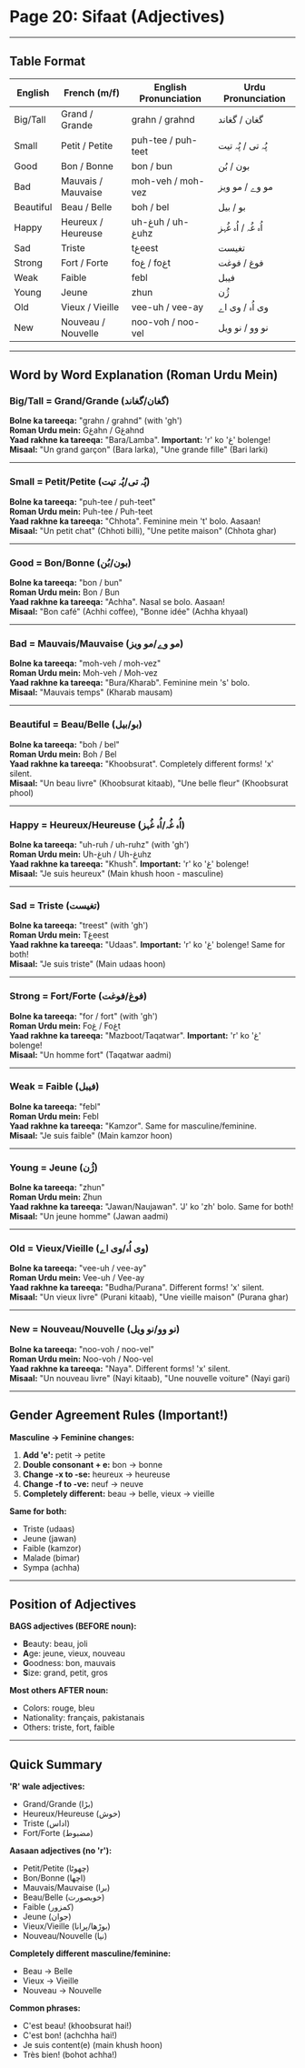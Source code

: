 # Page 20: Sifaat (Adjectives)

---

## Table Format

| **English** | **French (m/f)** | **English Pronunciation** | **Urdu Pronunciation** |
|-------------|-----------------|---------------------------|--------------------------|
| Big/Tall | Grand / Grande | grahn / grahnd | گغان / گغاند |
| Small | Petit / Petite | puh-tee / puh-teet | پُہ تی / پُہ تیت |
| Good | Bon / Bonne | bon / bun | بون / بُن |
| Bad | Mauvais / Mauvaise | moh-veh / moh-vez | مو وے / مو ویز |
| Beautiful | Beau / Belle | boh / bel | بو / بیل |
| Happy | Heureux / Heureuse | uh-غuh / uh-غuhz | اُہ غُہ / اُہ غُہز |
| Sad | Triste | tغeest | تغیست |
| Strong | Fort / Forte | foغ / foغt | فوغ / فوغت |
| Weak | Faible | febl | فیبل |
| Young | Jeune | zhun | ژُن |
| Old | Vieux / Vieille | vee-uh / vee-ay | وی اُہ / وی اے |
| New | Nouveau / Nouvelle | noo-voh / noo-vel | نو وو / نو ویل |

---

## Word by Word Explanation (Roman Urdu Mein)

### Big/Tall = Grand/Grande (گغان/گغاند)

**Bolne ka tareeqa:** "grahn / grahnd" (with 'gh')  
**Roman Urdu mein:** Gغahn / Gغahnd  
**Yaad rakhne ka tareeqa:** "Bara/Lamba". **Important:** 'r' ko 'غ' bolenge!  
**Misaal:** "Un grand garçon" (Bara larka), "Une grande fille" (Bari larki)

---

### Small = Petit/Petite (پُہ تی/پُہ تیت)

**Bolne ka tareeqa:** "puh-tee / puh-teet"  
**Roman Urdu mein:** Puh-tee / Puh-teet  
**Yaad rakhne ka tareeqa:** "Chhota". Feminine mein 't' bolo. Aasaan!  
**Misaal:** "Un petit chat" (Chhoti billi), "Une petite maison" (Chhota ghar)

---

### Good = Bon/Bonne (بون/بُن)

**Bolne ka tareeqa:** "bon / bun"  
**Roman Urdu mein:** Bon / Bun  
**Yaad rakhne ka tareeqa:** "Achha". Nasal se bolo. Aasaan!  
**Misaal:** "Bon café" (Achhi coffee), "Bonne idée" (Achha khyaal)

---

### Bad = Mauvais/Mauvaise (مو وے/مو ویز)

**Bolne ka tareeqa:** "moh-veh / moh-vez"  
**Roman Urdu mein:** Moh-veh / Moh-vez  
**Yaad rakhne ka tareeqa:** "Bura/Kharab". Feminine mein 's' bolo.  
**Misaal:** "Mauvais temps" (Kharab mausam)

---

### Beautiful = Beau/Belle (بو/بیل)

**Bolne ka tareeqa:** "boh / bel"  
**Roman Urdu mein:** Boh / Bel  
**Yaad rakhne ka tareeqa:** "Khoobsurat". Completely different forms! 'x' silent.  
**Misaal:** "Un beau livre" (Khoobsurat kitaab), "Une belle fleur" (Khoobsurat phool)

---

### Happy = Heureux/Heureuse (اُہ غُہ/اُہ غُہز)

**Bolne ka tareeqa:** "uh-ruh / uh-ruhz" (with 'gh')  
**Roman Urdu mein:** Uh-غuh / Uh-غuhz  
**Yaad rakhne ka tareeqa:** "Khush". **Important:** 'r' ko 'غ' bolenge!  
**Misaal:** "Je suis heureux" (Main khush hoon - masculine)

---

### Sad = Triste (تغیست)

**Bolne ka tareeqa:** "treest" (with 'gh')  
**Roman Urdu mein:** Tغeest  
**Yaad rakhne ka tareeqa:** "Udaas". **Important:** 'r' ko 'غ' bolenge! Same for both!  
**Misaal:** "Je suis triste" (Main udaas hoon)

---

### Strong = Fort/Forte (فوغ/فوغت)

**Bolne ka tareeqa:** "for / fort" (with 'gh')  
**Roman Urdu mein:** Foغ / Foغt  
**Yaad rakhne ka tareeqa:** "Mazboot/Taqatwar". **Important:** 'r' ko 'غ' bolenge!  
**Misaal:** "Un homme fort" (Taqatwar aadmi)

---

### Weak = Faible (فیبل)

**Bolne ka tareeqa:** "febl"  
**Roman Urdu mein:** Febl  
**Yaad rakhne ka tareeqa:** "Kamzor". Same for masculine/feminine.  
**Misaal:** "Je suis faible" (Main kamzor hoon)

---

### Young = Jeune (ژُن)

**Bolne ka tareeqa:** "zhun"  
**Roman Urdu mein:** Zhun  
**Yaad rakhne ka tareeqa:** "Jawan/Naujawan". 'J' ko 'zh' bolo. Same for both!  
**Misaal:** "Un jeune homme" (Jawan aadmi)

---

### Old = Vieux/Vieille (وی اُہ/وی اے)

**Bolne ka tareeqa:** "vee-uh / vee-ay"  
**Roman Urdu mein:** Vee-uh / Vee-ay  
**Yaad rakhne ka tareeqa:** "Budha/Purana". Different forms! 'x' silent.  
**Misaal:** "Un vieux livre" (Purani kitaab), "Une vieille maison" (Purana ghar)

---

### New = Nouveau/Nouvelle (نو وو/نو ویل)

**Bolne ka tareeqa:** "noo-voh / noo-vel"  
**Roman Urdu mein:** Noo-voh / Noo-vel  
**Yaad rakhne ka tareeqa:** "Naya". Different forms! 'x' silent.  
**Misaal:** "Un nouveau livre" (Nayi kitaab), "Une nouvelle voiture" (Nayi gari)

---

## Gender Agreement Rules (Important!)

**Masculine → Feminine changes:**

1. **Add 'e':** petit → petite
2. **Double consonant + e:** bon → bonne
3. **Change -x to -se:** heureux → heureuse
4. **Change -f to -ve:** neuf → neuve
5. **Completely different:** beau → belle, vieux → vieille

**Same for both:**
- Triste (udaas)
- Jeune (jawan)
- Faible (kamzor)
- Malade (bimar)
- Sympa (achha)

---

## Position of Adjectives

**BAGS adjectives (BEFORE noun):**
- **B**eauty: beau, joli
- **A**ge: jeune, vieux, nouveau
- **G**oodness: bon, mauvais
- **S**ize: grand, petit, gros

**Most others AFTER noun:**
- Colors: rouge, bleu
- Nationality: français, pakistanais
- Others: triste, fort, faible

---

## Quick Summary

**'R' wale adjectives:**
- Grand/Grande (بڑا)
- Heureux/Heureuse (خوش)
- Triste (اداس)
- Fort/Forte (مضبوط)

**Aasaan adjectives (no 'r'):**
- Petit/Petite (چھوٹا)
- Bon/Bonne (اچھا)
- Mauvais/Mauvaise (برا)
- Beau/Belle (خوبصورت)
- Faible (کمزور)
- Jeune (جوان)
- Vieux/Vieille (بوڑھا/پرانا)
- Nouveau/Nouvelle (نیا)

**Completely different masculine/feminine:**
- Beau → Belle
- Vieux → Vieille  
- Nouveau → Nouvelle

**Common phrases:**
- C'est beau! (khoobsurat hai!)
- C'est bon! (achchha hai!)
- Je suis content(e) (main khush hoon)
- Très bien! (bohot achha!)
